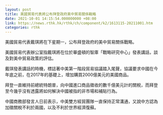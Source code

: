 ```yaml
---
layout: post
title: 美國貿易代表將公布拜登政府美中貿易關係戰略
date: 2021-10-01 14:15:54.000000000 +08:00
link: https://news.rthk.hk/rthk/ch/component/k2/1613115-20211001.htm
categories: rthk
---
```


美國貿易代表戴琪將在下星期一，公布拜登政府的美中貿易關係戰略。

美國貿易代表辦公室指戴琪將在位於華盛頓的智庫「戰略研究中心」發表講話，談及對美中貿易政策的評估。

戴琪發表講話的時機，標誌著中美第一階段貿易協議踏入尾聲，協議要求中國在今年底之前，在2017年的基礎上，增加購買2000億美元的美國商品。

拜登一直維持前總統特朗普，向中國進口商品徵收的數千億美元計的關稅，而拜登至今幾乎沒有透露將如何解決中國被指的非市場和補貼行為。

中國商務部發言人日前表示，中美雙方經貿團隊一直保持正常溝通，又說中方認為加徵關稅不利於兩國，以及不利於世界經濟復蘇。
